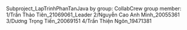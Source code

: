 Subproject_LapTrinhPhanTanJava
by group: CollabCrew
group member:
1/Trần Thảo Tiên_21069061_Leader
2/Nguyễn Cao Anh Minh_20055361
3/Dương Trọng Tiến_20069151
4/Trần Thiện Ngôn_19471381
